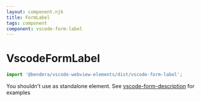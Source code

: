 ```yaml
---
layout: component.njk
title: FormLabel
tags: component
component: vscode-form-label
---
```


# VscodeFormLabel

```typescript
import '@bendera/vscode-webview-elements/dist/vscode-form-label';
```

You shouldn't use as standalone element. See [vscode-form-description](https://bendera.github.io/vscode-webview-elements/components/vscode-form-label/) for examples
